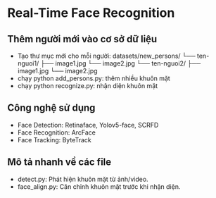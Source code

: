 # Real-Time Face Recognition

## Thêm người mới vào cơ sở dữ liệu

- Tạo thư mục mới cho mỗi người:
  datasets/new_persons/
  └── ten-nguoi1/
  ├── image1.jpg
  └── image2.jpg
  └── ten-nguoi2/
  ├── image1.jpg
  └── image2.jpg
- chạy python add_persons.py: thêm nhiều khuôn mặt
- chạy python recognize.py: nhận diện khuôn mặt

## Công nghệ sử dụng

- Face Detection: Retinaface, Yolov5-face, SCRFD
- Face Recognition: ArcFace
- Face Tracking: ByteTrack

## Mô tả nhanh về các file

- detect.py: Phát hiện khuôn mặt từ ảnh/video.
- face_align.py: Căn chỉnh khuôn mặt trước khi nhận diện.
